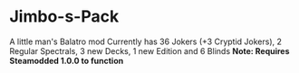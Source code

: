 # Jimbo-s-Pack
A little man's Balatro mod
Currently has 36 Jokers (+3 Cryptid Jokers), 2 Regular Spectrals, 3 new Decks, 1 new Edition and 6 Blinds
<b/> Note: Requires Steamodded 1.0.0 to function
